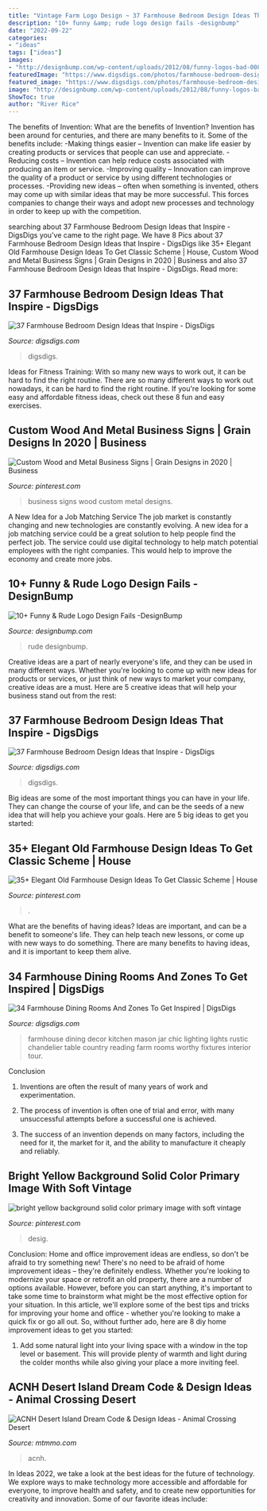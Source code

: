 ```yaml
---
title: "Vintage Farm Logo Design ~ 37 Farmhouse Bedroom Design Ideas That Inspire"
description: "10+ funny &amp; rude logo design fails -designbump"
date: "2022-09-22"
categories:
- "ideas"
tags: ["ideas"]
images:
- "http://designbump.com/wp-content/uploads/2012/08/funny-logos-bad-008.jpg"
featuredImage: "https://www.digsdigs.com/photos/farmhouse-bedroom-design-ideas-that-inspire-3.jpg"
featured_image: "https://www.digsdigs.com/photos/farmhouse-bedroom-design-ideas-that-inspire-3.jpg"
image: "http://designbump.com/wp-content/uploads/2012/08/funny-logos-bad-008.jpg"
ShowToc: true
author: "River Rice"
---
```



The benefits of Invention: What are the benefits of Invention?
Invention has been around for centuries, and there are many benefits to it. Some of the benefits include: 
-Making things easier – Invention can make life easier by creating products or services that people can use and appreciate. 
-Reducing costs – Invention can help reduce costs associated with producing an item or service. 
-Improving quality – Innovation can improve the quality of a product or service by using different technologies or processes. 
-Providing new ideas – often when something is invented, others may come up with similar ideas that may be more successful. This forces companies to change their ways and adopt new processes and technology in order to keep up with the competition.

	

		
searching about 37 Farmhouse Bedroom Design Ideas that Inspire - DigsDigs you've came to the right page. We have 8 Pics about 37 Farmhouse Bedroom Design Ideas that Inspire - DigsDigs like 35+ Elegant Old Farmhouse Design Ideas To Get Classic Scheme | House, Custom Wood and Metal Business Signs | Grain Designs in 2020 | Business and also 37 Farmhouse Bedroom Design Ideas that Inspire - DigsDigs. Read more:
		
    
## 37 Farmhouse Bedroom Design Ideas That Inspire - DigsDigs

<img loading=lazy src="https://www.digsdigs.com/photos/farmhouse-bedroom-design-ideas-that-inspire-3.jpg" onerror="this.onerror=null;this.src='https://tse4.mm.bing.net/th?id=OIP.xb4sMf_qIa1gEdI8MgB0DAAAAA&amp;pid=15.1';" alt="37 Farmhouse Bedroom Design Ideas that Inspire - DigsDigs">

_Source: digsdigs.com_

>digsdigs. 

	

Ideas for Fitness Training: With so many new ways to work out, it can be hard to find the right routine.
There are so many different ways to work out nowadays, it can be hard to find the right routine. If you're looking for some easy and affordable fitness ideas, check out these 8 fun and easy exercises.

    
## Custom Wood And Metal Business Signs | Grain Designs In 2020 | Business

<img loading=lazy src="https://i.pinimg.com/736x/40/63/4e/40634e9c5c4354486d48c479a3274991.jpg" onerror="this.onerror=null;this.src='https://tse3.mm.bing.net/th?id=OIP.TILQ3k5G9GxplD20lqg2QgHaJ3&amp;pid=15.1';" alt="Custom Wood and Metal Business Signs | Grain Designs in 2020 | Business">

_Source: pinterest.com_

>business signs wood custom metal designs. 

	

A New Idea for a Job Matching Service
The job market is constantly changing and new technologies are constantly evolving. A new idea for a job matching service could be a great solution to help people find the perfect job. The service could use digital technology to help match potential employees with the right companies. This would help to improve the economy and create more jobs.

    
## 10+ Funny &amp; Rude Logo Design Fails -DesignBump

<img loading=lazy src="http://designbump.com/wp-content/uploads/2012/08/funny-logos-bad-008.jpg" onerror="this.onerror=null;this.src='https://tse2.mm.bing.net/th?id=OIP.enVSRKVePHTY58XCMFD0bwHaKu&amp;pid=15.1';" alt="10+ Funny &amp; Rude Logo Design Fails -DesignBump">

_Source: designbump.com_

>rude designbump. 

	

Creative ideas are a part of nearly everyone's life, and they can be used in many different ways. Whether you're looking to come up with new ideas for products or services, or just think of new ways to market your company, creative ideas are a must. Here are 5 creative ideas that will help your business stand out from the rest: 

    
## 37 Farmhouse Bedroom Design Ideas That Inspire - DigsDigs

<img loading=lazy src="https://www.digsdigs.com/photos/farmhouse-bedroom-design-ideas-that-inspire-7.jpg" onerror="this.onerror=null;this.src='https://tse2.mm.bing.net/th?id=OIP.M0KJ220qPxHV_-jLJ5ltdgHaJ3&amp;pid=15.1';" alt="37 Farmhouse Bedroom Design Ideas that Inspire - DigsDigs">

_Source: digsdigs.com_

>digsdigs. 

	

Big ideas are some of the most important things you can have in your life. They can change the course of your life, and can be the seeds of a new idea that will help you achieve your goals. Here are 5 big ideas to get you started: 

    
## 35+ Elegant Old Farmhouse Design Ideas To Get Classic Scheme | House

<img loading=lazy src="https://i.pinimg.com/736x/d2/da/22/d2da22b18bf2bd2a4e5eabf91fd780e7.jpg" onerror="this.onerror=null;this.src='https://tse1.mm.bing.net/th?id=OIP.uZZmrfk-b0oNmWczwiAbUwHaLG&amp;pid=15.1';" alt="35+ Elegant Old Farmhouse Design Ideas To Get Classic Scheme | House">

_Source: pinterest.com_

>. 

	

What are the benefits of having ideas?
Ideas are important, and can be a benefit to someone's life. They can help teach new lessons, or come up with new ways to do something. There are many benefits to having ideas, and it is important to keep them alive.

    
## 34 Farmhouse Dining Rooms And Zones To Get Inspired | DigsDigs

<img loading=lazy src="http://www.digsdigs.com/photos/farmhouse-dining-rooms-and-zones-to-get-inspired-36.jpg" onerror="this.onerror=null;this.src='https://tse2.mm.bing.net/th?id=OIP.1Ya3NueWgzSm_4Q0SyAIowHaKX&amp;pid=15.1';" alt="34 Farmhouse Dining Rooms And Zones To Get Inspired | DigsDigs">

_Source: digsdigs.com_

>farmhouse dining decor kitchen mason jar chic lighting lights rustic chandelier table country reading farm rooms worthy fixtures interior tour. 

	

Conclusion
1. Inventions are often the result of many years of work and experimentation.
2. The process of invention is often one of trial and error, with many unsuccessful attempts before a successful one is achieved.

3. The success of an invention depends on many factors, including the need for it, the market for it, and the ability to manufacture it cheaply and reliably.

    
## Bright Yellow Background Solid Color Primary Image With Soft Vintage

<img loading=lazy src="https://i.pinimg.com/736x/e9/d6/24/e9d624a915c9322cffabfbbd0dbe8901.jpg" onerror="this.onerror=null;this.src='https://tse1.mm.bing.net/th?id=OIP.3O0YhqRGV6D0mQ44ZMbDGAHaF7&amp;pid=15.1';" alt="bright yellow background solid color primary image with soft vintage">

_Source: pinterest.com_

>desig. 

	

Conclusion: Home and office improvement ideas are endless, so don't be afraid to try something new!
There's no need to be afraid of home improvement ideas – they're definitely endless. Whether you're looking to modernize your space or retrofit an old property, there are a number of options available. However, before you can start anything, it's important to take some time to brainstorm what might be the most effective option for your situation. In this article, we'll explore some of the best tips and tricks for improving your home and office - whether you're looking to make a quick fix or go all out. So, without further ado, here are 8 diy home improvement ideas to get you started: 
1) Add some natural light into your living space with a window in the top level or basement. This will provide plenty of warmth and light during the colder months while also giving your place a more inviting feel.

    
## ACNH Desert Island Dream Code &amp; Design Ideas - Animal Crossing Desert

<img loading=lazy src="https://www.mtmmo.com/upload/20210415/6375410449876697966108410.png" onerror="this.onerror=null;this.src='https://tse2.mm.bing.net/th?id=OIP.S_ptVMO1FwvEFHRpyVpDkQHaEC&amp;pid=15.1';" alt="ACNH Desert Island Dream Code &amp; Design Ideas - Animal Crossing Desert">

_Source: mtmmo.com_

>acnh. 

	

In Ideas 2022, we take a look at the best ideas for the future of technology. We explore ways to make technology more accessible and affordable for everyone, to improve health and safety, and to create new opportunities for creativity and innovation. Some of our favorite ideas include: 

